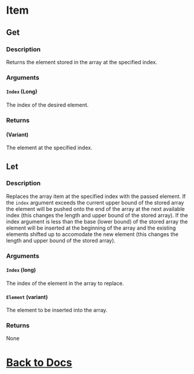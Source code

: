 # Item

## Get

### Description
Returns the element stored in the array at the specified index.

### Arguments
#### `Index` (Long) 
The index of the desired element.

### Returns
#### (Variant) 
The element at the specified index.

## Let

### Description
Replaces the array item at the specified index with the passed element. If the `index` argument exceeds the current upper bound of the stored array the element will be pushed onto the end of the array at the next available index (this changes the length and upper bound of the stored array). If the index argument is less than the base (lower bound) of the stored array the element will be inserted at the beginning of the array and the existing elements shifted up to accomodate the new element (this changes the length and upper bound of the stored array).

### Arguments
#### `Index` (long) 
The index of the element in the array to replace.
#### `Element` (variant) 
The element to be inserted into the array.

### Returns
None

# [Back to Docs](https://senipah.github.io/VBA-DynamicArray/)